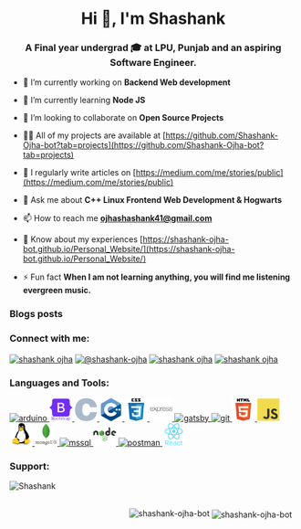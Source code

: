 
<h1 align="center">Hi 👋, I'm Shashank</h1>
<h3 align="center">A Final year undergrad 🎓 at LPU, Punjab and an aspiring Software Engineer.</h3>



- 🔭 I’m currently working on **Backend Web development**

- 🌱 I’m currently learning **Node JS**

- 👯 I’m looking to collaborate on **Open Source Projects**

- 👨‍💻 All of my projects are available at [https://github.com/Shashank-Ojha-bot?tab=projects](https://github.com/Shashank-Ojha-bot?tab=projects)

- 📝 I regularly write articles on [https://medium.com/me/stories/public](https://medium.com/me/stories/public)

- 💬 Ask me about **C++ Linux Frontend Web Development & Hogwarts**

- 📫 How to reach me **ojhashashank41@gmail.com**

- 📄 Know about my experiences [https://shashank-ojha-bot.github.io/Personal_Website/](https://shashank-ojha-bot.github.io/Personal_Website/)

- ⚡ Fun fact **When I am not learning anything, you will find me listening evergreen music.**

### Blogs posts
<!-- BLOG-POST-LIST:START -->
<!-- BLOG-POST-LIST:END -->

<h3 align="left">Connect with me:</h3>
<p align="left">
<a href="https://linkedin.com/in/shashank ojha" target="blank"><img align="center" src="https://cdn.jsdelivr.net/npm/simple-icons@3.0.1/icons/linkedin.svg" alt="shashank ojha" height="30" width="40" /></a>
<a href="https://medium.com/@shashank-ojha" target="blank"><img align="center" src="https://cdn.jsdelivr.net/npm/simple-icons@3.0.1/icons/medium.svg" alt="@shashank-ojha" height="30" width="40" /></a>
<a href="https://www.codechef.com/users/shashank ojha" target="blank"><img align="center" src="https://cdn.jsdelivr.net/npm/simple-icons@3.1.0/icons/codechef.svg" alt="shashank ojha" height="30" width="40" /></a>
<a href="https://www.hackerrank.com/shashank ojha" target="blank"><img align="center" src="https://cdn.jsdelivr.net/npm/simple-icons@3.0.1/icons/hackerrank.svg" alt="shashank ojha" height="30" width="40" /></a>
</p>

<h3 align="left">Languages and Tools:</h3>
<p align="left"> <a href="https://www.arduino.cc/" target="_blank"> <img src="https://cdn.worldvectorlogo.com/logos/arduino-1.svg" alt="arduino" width="40" height="40"/> </a> <a href="https://getbootstrap.com" target="_blank"> <img src="https://raw.githubusercontent.com/devicons/devicon/master/icons/bootstrap/bootstrap-plain-wordmark.svg" alt="bootstrap" width="40" height="40"/> </a> <a href="https://www.cprogramming.com/" target="_blank"> <img src="https://raw.githubusercontent.com/devicons/devicon/master/icons/c/c-original.svg" alt="c" width="40" height="40"/> </a> <a href="https://www.w3schools.com/cpp/" target="_blank"> <img src="https://raw.githubusercontent.com/devicons/devicon/master/icons/cplusplus/cplusplus-original.svg" alt="cplusplus" width="40" height="40"/> </a> <a href="https://www.w3schools.com/css/" target="_blank"> <img src="https://raw.githubusercontent.com/devicons/devicon/master/icons/css3/css3-original-wordmark.svg" alt="css3" width="40" height="40"/> </a> <a href="https://expressjs.com" target="_blank"> <img src="https://raw.githubusercontent.com/devicons/devicon/master/icons/express/express-original-wordmark.svg" alt="express" width="40" height="40"/> </a> <a href="https://www.gatsbyjs.com/" target="_blank"> <img src="https://www.vectorlogo.zone/logos/gatsbyjs/gatsbyjs-icon.svg" alt="gatsby" width="40" height="40"/> </a> <a href="https://git-scm.com/" target="_blank"> <img src="https://www.vectorlogo.zone/logos/git-scm/git-scm-icon.svg" alt="git" width="40" height="40"/> </a> <a href="https://www.w3.org/html/" target="_blank"> <img src="https://raw.githubusercontent.com/devicons/devicon/master/icons/html5/html5-original-wordmark.svg" alt="html5" width="40" height="40"/> </a> <a href="https://developer.mozilla.org/en-US/docs/Web/JavaScript" target="_blank"> <img src="https://raw.githubusercontent.com/devicons/devicon/master/icons/javascript/javascript-original.svg" alt="javascript" width="40" height="40"/> </a> <a href="https://www.linux.org/" target="_blank"> <img src="https://raw.githubusercontent.com/devicons/devicon/master/icons/linux/linux-original.svg" alt="linux" width="40" height="40"/> </a> <a href="https://www.mongodb.com/" target="_blank"> <img src="https://raw.githubusercontent.com/devicons/devicon/master/icons/mongodb/mongodb-original-wordmark.svg" alt="mongodb" width="40" height="40"/> </a> <a href="https://www.microsoft.com/en-us/sql-server" target="_blank"> <img src="https://cdn.worldvectorlogo.com/logos/microsoft-sql-server.svg" alt="mssql" width="40" height="40"/> </a> <a href="https://nodejs.org" target="_blank"> <img src="https://raw.githubusercontent.com/devicons/devicon/master/icons/nodejs/nodejs-original-wordmark.svg" alt="nodejs" width="40" height="40"/> </a> <a href="https://postman.com" target="_blank"> <img src="https://www.vectorlogo.zone/logos/getpostman/getpostman-icon.svg" alt="postman" width="40" height="40"/> </a> <a href="https://reactjs.org/" target="_blank"> <img src="https://raw.githubusercontent.com/devicons/devicon/master/icons/react/react-original-wordmark.svg" alt="react" width="40" height="40"/> </a> </p>

<h3 align="left">Support:</h3>
<p><a href="https://www.buymeacoffee.com/Shashank"> <img align="left" src="https://cdn.buymeacoffee.com/buttons/v2/default-yellow.png" height="50" width="210" alt="Shashank" /></a></p><br><br>

<p><img align="left" src="https://github-readme-stats.vercel.app/api/top-langs?username=shashank-ojha-bot&show_icons=true&locale=en&layout=compact" alt="shashank-ojha-bot" /></p>

<p>&nbsp;<img align="center" src="https://github-readme-stats.vercel.app/api?username=shashank-ojha-bot&show_icons=true&locale=en" alt="shashank-ojha-bot" /></p>


